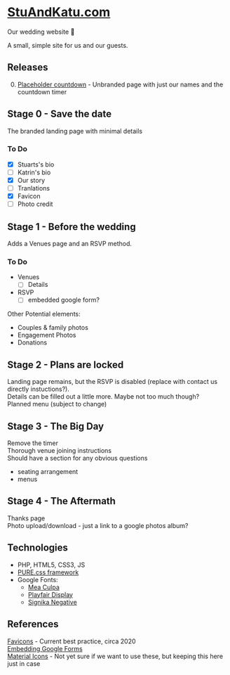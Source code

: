 # [StuAndKatu.com](https://stuandkatu.com)

Our wedding website 💍

A small, simple site for us and our guests.

## Releases

0. [Placeholder countdown](https://github.com/solpyro/wedding/releases/tag/0.1.2) - Unbranded page with just our names and the countdown timer

## Stage 0 - Save the date

The branded landing page with minimal details

### To Do

- [x] Stuarts's bio
- [ ] Katrin's bio
- [x] Our story
- [ ] Tranlations
- [x] Favicon
- [ ] Photo credit

## Stage 1 - Before the wedding

Adds a Venues page and an RSVP method.

### To Do

- Venues
    - [ ] Details
- RSVP
    - [ ] embedded google form?

Other Potential elements:
- Couples & family photos
- Engagement Photos
- Donations

## Stage 2 - Plans are locked

Landing page remains, but the RSVP is disabled (replace with contact us directly instuctions?).  
Details can be filled out a little more. Maybe not too much though?  
Planned menu (subject to change)  

## Stage 3 - The Big Day

Remove the timer  
Thorough venue joining instructions  
Should have a section for any obvious questions  

- seating arrangement
- menus

## Stage 4 - The Aftermath

Thanks page  
Photo upload/download - just a link to a google photos album?

## Technologies

- PHP, HTML5, CSS3, JS
- [PURE.css framework](https://purecss.io/)
- Google Fonts:
	- [Mea Culpa](https://fonts.google.com/specimen/Mea+Culpa)
    - [Playfair Display](https://fonts.google.com/specimen/Playfair+Display)
    - [Signika Negative](https://fonts.google.com/specimen/Signika+Negative)

## References

[Favicons](https://www.codegrepper.com/code-examples/html/meta+icon+html) - Current best practice, circa 2020  
[Embedding Google Forms](https://paperform.co/blog/embed-google-form/)  
[Material Icons](https://developers.google.com/fonts/docs/material_icons#setup_method_1_using_via_google_fonts) - Not yet sure if we want to use these, but keeping this here just in case  
